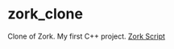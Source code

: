 # zork_clone
Clone of Zork. My first C++ project. 
[Zork Script](https://web.mit.edu/marleigh/www/portfolio/Files/zork/transcript.html)

